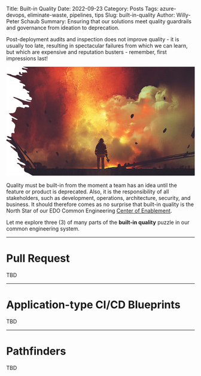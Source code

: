 Title: Built-in Quality
Date: 2022-09-23
Category: Posts
Tags: azure-devops, eliminate-waste, pipelines, tips
Slug: built-in-quality
Author: Willy-Peter Schaub
Summary: Ensuring that our solutions meet quality guardrails and governance from ideation to deprecation.

Post-deployment audits and inspection does not improve quality - it is usually too late, resulting in spectacular failures from which we can learn, but which are expensive and reputation busters - remember, first impressions last!

![Crash](/images/built-in-quality-1.png)

Quality must be built-in from the moment a team has an idea until the feature or product is deprecated. Also, it is the responsibility of all stakeholders, such as development, operations, architecture, security, and business. It should therefore comes as no surprise that built-in quality is the North Star of our EDO Common Engineering [Center of Enablement](https://wsbctechnicalblog.github.io/ceremony-overview.html).

Let me explore three (3) of many parts of the **built-in quality** puzzle in our common engineering system.

---

# Pull Request

TBD

---

# Application-type CI/CD Blueprints

TBD

---

# Pathfinders

TBD

